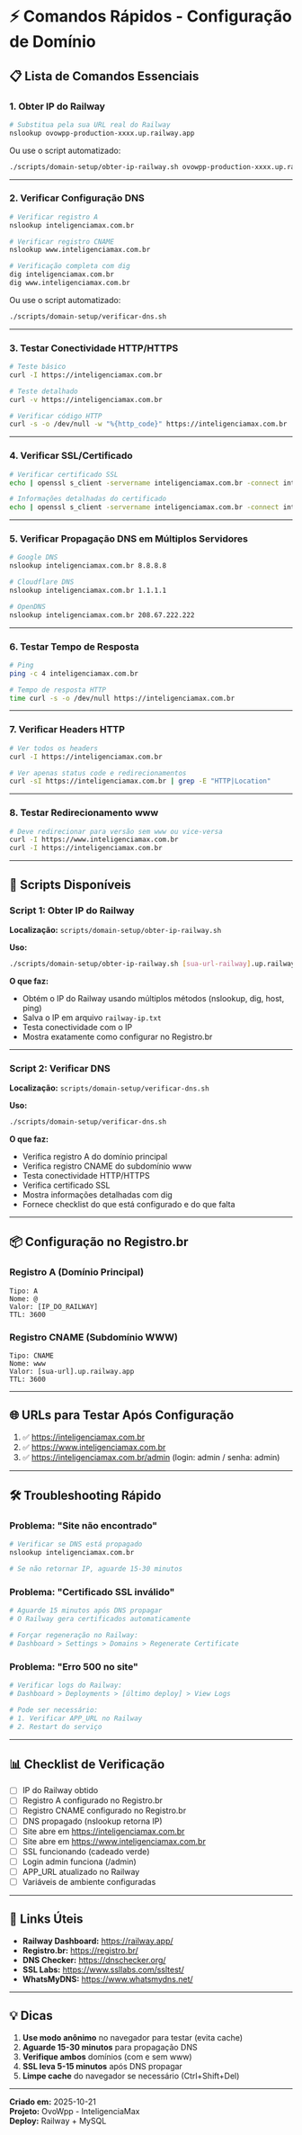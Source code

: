 # ⚡ Comandos Rápidos - Configuração de Domínio

## 📋 Lista de Comandos Essenciais

### 1. Obter IP do Railway

```bash
# Substitua pela sua URL real do Railway
nslookup ovowpp-production-xxxx.up.railway.app
```

Ou use o script automatizado:

```bash
./scripts/domain-setup/obter-ip-railway.sh ovowpp-production-xxxx.up.railway.app
```

---

### 2. Verificar Configuração DNS

```bash
# Verificar registro A
nslookup inteligenciamax.com.br

# Verificar registro CNAME
nslookup www.inteligenciamax.com.br

# Verificação completa com dig
dig inteligenciamax.com.br
dig www.inteligenciamax.com.br
```

Ou use o script automatizado:

```bash
./scripts/domain-setup/verificar-dns.sh
```

---

### 3. Testar Conectividade HTTP/HTTPS

```bash
# Teste básico
curl -I https://inteligenciamax.com.br

# Teste detalhado
curl -v https://inteligenciamax.com.br

# Verificar código HTTP
curl -s -o /dev/null -w "%{http_code}" https://inteligenciamax.com.br
```

---

### 4. Verificar SSL/Certificado

```bash
# Verificar certificado SSL
echo | openssl s_client -servername inteligenciamax.com.br -connect inteligenciamax.com.br:443 2>/dev/null | grep "Verify return code"

# Informações detalhadas do certificado
echo | openssl s_client -servername inteligenciamax.com.br -connect inteligenciamax.com.br:443 2>/dev/null | openssl x509 -noout -dates
```

---

### 5. Verificar Propagação DNS em Múltiplos Servidores

```bash
# Google DNS
nslookup inteligenciamax.com.br 8.8.8.8

# Cloudflare DNS
nslookup inteligenciamax.com.br 1.1.1.1

# OpenDNS
nslookup inteligenciamax.com.br 208.67.222.222
```

---

### 6. Testar Tempo de Resposta

```bash
# Ping
ping -c 4 inteligenciamax.com.br

# Tempo de resposta HTTP
time curl -s -o /dev/null https://inteligenciamax.com.br
```

---

### 7. Verificar Headers HTTP

```bash
# Ver todos os headers
curl -I https://inteligenciamax.com.br

# Ver apenas status code e redirecionamentos
curl -sI https://inteligenciamax.com.br | grep -E "HTTP|Location"
```

---

### 8. Testar Redirecionamento www

```bash
# Deve redirecionar para versão sem www ou vice-versa
curl -I https://www.inteligenciamax.com.br
curl -I https://inteligenciamax.com.br
```

---

## 🔧 Scripts Disponíveis

### Script 1: Obter IP do Railway

**Localização:** `scripts/domain-setup/obter-ip-railway.sh`

**Uso:**
```bash
./scripts/domain-setup/obter-ip-railway.sh [sua-url-railway].up.railway.app
```

**O que faz:**
- Obtém o IP do Railway usando múltiplos métodos (nslookup, dig, host, ping)
- Salva o IP em arquivo `railway-ip.txt`
- Testa conectividade com o IP
- Mostra exatamente como configurar no Registro.br

---

### Script 2: Verificar DNS

**Localização:** `scripts/domain-setup/verificar-dns.sh`

**Uso:**
```bash
./scripts/domain-setup/verificar-dns.sh
```

**O que faz:**
- Verifica registro A do domínio principal
- Verifica registro CNAME do subdomínio www
- Testa conectividade HTTP/HTTPS
- Verifica certificado SSL
- Mostra informações detalhadas com dig
- Fornece checklist do que está configurado e do que falta

---

## 📦 Configuração no Registro.br

### Registro A (Domínio Principal)

```
Tipo: A
Nome: @
Valor: [IP_DO_RAILWAY]
TTL: 3600
```

### Registro CNAME (Subdomínio WWW)

```
Tipo: CNAME
Nome: www
Valor: [sua-url].up.railway.app
TTL: 3600
```

---

## 🌐 URLs para Testar Após Configuração

1. ✅ https://inteligenciamax.com.br
2. ✅ https://www.inteligenciamax.com.br
3. ✅ https://inteligenciamax.com.br/admin (login: admin / senha: admin)

---

## 🛠️ Troubleshooting Rápido

### Problema: "Site não encontrado"

```bash
# Verificar se DNS está propagado
nslookup inteligenciamax.com.br

# Se não retornar IP, aguarde 15-30 minutos
```

### Problema: "Certificado SSL inválido"

```bash
# Aguarde 15 minutos após DNS propagar
# O Railway gera certificados automaticamente

# Forçar regeneração no Railway:
# Dashboard > Settings > Domains > Regenerate Certificate
```

### Problema: "Erro 500 no site"

```bash
# Verificar logs do Railway:
# Dashboard > Deployments > [último deploy] > View Logs

# Pode ser necessário:
# 1. Verificar APP_URL no Railway
# 2. Restart do serviço
```

---

## 📊 Checklist de Verificação

- [ ] IP do Railway obtido
- [ ] Registro A configurado no Registro.br
- [ ] Registro CNAME configurado no Registro.br
- [ ] DNS propagado (nslookup retorna IP)
- [ ] Site abre em https://inteligenciamax.com.br
- [ ] Site abre em https://www.inteligenciamax.com.br
- [ ] SSL funcionando (cadeado verde)
- [ ] Login admin funciona (/admin)
- [ ] APP_URL atualizado no Railway
- [ ] Variáveis de ambiente configuradas

---

## 🔗 Links Úteis

- **Railway Dashboard:** https://railway.app/
- **Registro.br:** https://registro.br/
- **DNS Checker:** https://dnschecker.org/
- **SSL Labs:** https://www.ssllabs.com/ssltest/
- **WhatsMyDNS:** https://www.whatsmydns.net/

---

## 💡 Dicas

1. **Use modo anônimo** no navegador para testar (evita cache)
2. **Aguarde 15-30 minutos** para propagação DNS
3. **Verifique ambos** domínios (com e sem www)
4. **SSL leva 5-15 minutos** após DNS propagar
5. **Limpe cache** do navegador se necessário (Ctrl+Shift+Del)

---

**Criado em:** 2025-10-21  
**Projeto:** OvoWpp - InteligenciaMax  
**Deploy:** Railway + MySQL
